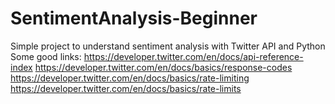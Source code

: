 # SentimentAnalysis-Beginner
Simple project to understand sentiment analysis with Twitter API and Python
Some good links:
https://developer.twitter.com/en/docs/api-reference-index
https://developer.twitter.com/en/docs/basics/response-codes
https://developer.twitter.com/en/docs/basics/rate-limiting
https://developer.twitter.com/en/docs/basics/rate-limits
